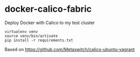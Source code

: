 # docker-calico-fabric
Deploy Docker with Calico to my test cluster

```
virtualenv venv
source venv/bin/activate
pip install -r requirements.txt 
```
Based on https://github.com/Metaswitch/calico-ubuntu-vagrant
